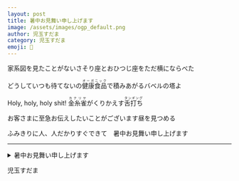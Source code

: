 ```yaml
---
layout: post
title: 暑中お見舞い申し上げます
image: /assets/images/ogp_default.png
author: 児玉すだま
category: 児玉すだま
emoji: 👻
---
```


<div class="tanka-area"><div class="tanka">
<p>家系図を見たことがないさそり座とおひつじ座をただ横にならべた</p>
<p>どうしていつも待てないの<ruby>健康食品<rp>（</rp><rt>オーガニック</rt><rp>）</rp></ruby>で積みあがるバベルの塔よ</p>
<p>Holy, holy, holy shit! <ruby>金糸雀<rp>（</rp><rt>カナリヤ</rt><rp>）</rp></ruby>がくりかえす<ruby>舌打ち<rp>（</rp><rt>タンギング</rt><rp>）</rp></ruby></p>
<p>お客さまに至急お伝えしたいことがございます昼を見つめる</p>
<p>ふみきりに人、人だかりすぐできて　暑中お見舞い申し上げます</p></div></div>

---

<details><summary>暑中お見舞い申し上げます</summary>
家系図を見たことがないさそり座とおひつじ座をただ横にならべた<br />
どうしていつも待てないの<ruby>健康食品<rp>（</rp><rt>オーガニック</rt><rp>）</rp></ruby>で積みあがるバベルの塔よ<br />
Holy, holy, holy shit! <ruby>金糸雀<rp>（</rp><rt>カナリヤ</rt><rp>）</rp></ruby>がくりかえす<ruby>舌打ち<rp>（</rp><rt>タンギング</rt><rp>）</rp></ruby><br />
お客さまに至急お伝えしたいことがございます昼を見つめる<br />
ふみきりに人、人だかりすぐできて　暑中お見舞い申し上げます<br />
<br />
</details>

児玉すだま
